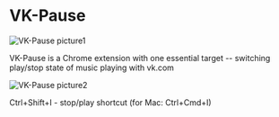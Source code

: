 # VK-Pause
![VK-Pause picture1][picture1]

VK-Pause is a Chrome extension with one essential target -- switching play/stop state of music playing with vk.com

![VK-Pause picture2][picture2]

[picture1]: http://dl1.joxi.net/drive/0001/0223/73951/151203/d73c07ea06.png
[picture2]: http://dl1.joxi.net/drive/0001/0223/73951/151203/d1e54cbe17.png

Ctrl+Shift+I - stop/play shortcut (for Mac: Ctrl+Cmd+I)
